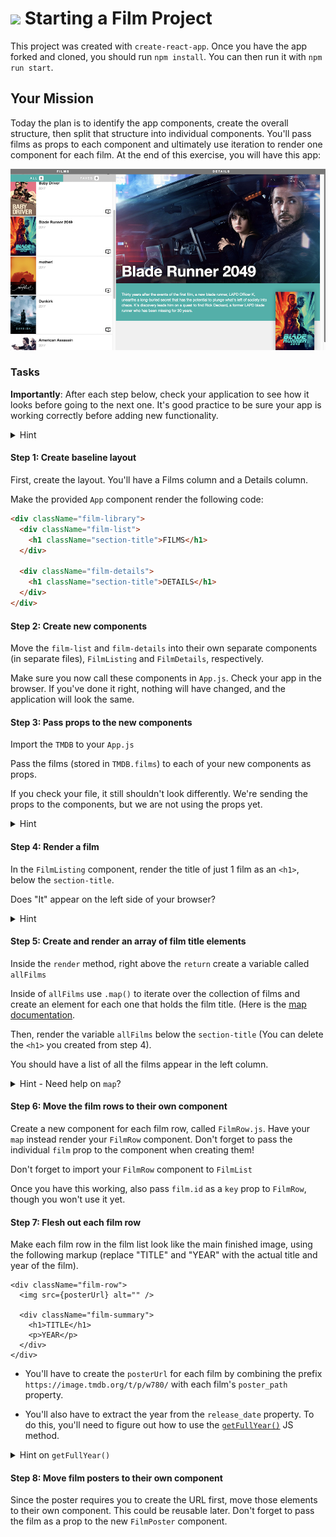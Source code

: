 


# ![](https://ga-dash.s3.amazonaws.com/production/assets/logo-9f88ae6c9c3871690e33280fcf557f33.png) Starting a Film Project

This project was created with `create-react-app`. Once you have the app forked and cloned, you should run `npm install`. You can then run it with `npm run start`.

## Your Mission

Today the plan is to identify the app components, create the overall structure, then split that structure into individual components. You'll pass films as props to each component and ultimately use iteration to render one component for each film. At the end of this exercise, you will have this app:

![bladerunner](bladerunner.png)

### Tasks

**Importantly**: After each step below, check your application to see how it looks before going to the next one. It's good practice to be sure your app is working correctly before adding new functionality.

<details>
  <summary>Hint</summary>
  Don't forget any <code>import</code> statements as you add more files.
</details>

#### Step 1: Create baseline layout

First, create the layout. You'll have a Films column and a Details column.

Make the provided `App` component render the following code:

```html
<div className="film-library">
  <div className="film-list">
    <h1 className="section-title">FILMS</h1>
  </div>

  <div className="film-details">
    <h1 className="section-title">DETAILS</h1>
  </div>
</div>
```

#### Step 2: Create new components

Move the `film-list` and `film-details` into their own separate components (in separate files), `FilmListing` and `FilmDetails`, respectively.

Make sure you now call these components in `App.js`. Check your app in the browser. If you've done it right, nothing will have changed, and the application will look the same.

#### Step 3: Pass props to the new components

Import the `TMDB` to your `App.js`

Pass the films (stored in `TMDB.films`) to each of your new components as props.

If you check your file, it still shouldn't look differently. We're sending the props to the components, but we are not using the props yet.

<details>
  <summary>Hint</summary>
  For now, this step is just changing the <code>App.js</code> file to be sure it imports the film file and passes props.
</details>

#### Step 4: Render a film

In the `FilmListing` component, render the title of just 1 film as an `<h1>`, below the `section-title`.

Does "It" appear on the left side of your browser?

<details>
  <summary>Hint</summary>
  The films prop is an array, and you just want the title from the first one.
</details>


#### Step 5: Create and render an array of film title elements

Inside the `render` method, right above the `return` create a variable called `allFilms`

Inside of `allFilms` use `.map()` to iterate over the collection of films and create an element for each one that holds the film title. (Here is the [map documentation](https://developer.mozilla.org/en-US/docs/Web/JavaScript/Reference/Global_Objects/Array/map).

Then, render the variable `allFilms` below the `section-title` (You can delete the `<h1>` you created from step 4).

You should have a list of all the films appear in the left column.

<details>
  <summary>Hint - Need help on <code>map</code>?</summary>
  This step will look like this in your <code>render</code> method (above the <code>return</code>):
  <code> let allFilms = this.props.films.map( film => ( your-jsx-per-film-here ))</code>
    Then, you'll just need to call <code>{allFilms}</code> in your JSX where you want the titles to appear.
</details>



#### Step 6: Move the film rows to their own component

Create a new component for each film row, called `FilmRow.js`. Have your `map` instead render your `FilmRow` component. Don't forget to pass the individual `film` prop to the component when creating them!

Don't forget to import your `FilmRow` component to `FilmList`

Once you have this working, also pass `film.id` as a `key` prop to `FilmRow`, though you won't use it yet.


#### Step 7: Flesh out each film row

Make each film row in the film list look like the main finished image, using the following markup (replace "TITLE" and "YEAR" with the actual title and year of the film).

```
<div className="film-row">
  <img src={posterUrl} alt="" />

  <div className="film-summary">
    <h1>TITLE</h1>
    <p>YEAR</p>
  </div>
</div>
```

- You'll have to create the `posterUrl` for each film by combining the prefix `https://image.tmdb.org/t/p/w780/` with each film's `poster_path` property.

- You'll also have to extract the year from the `release_date` property. To do this, you'll need to figure out how to use the [`getFullYear()`](https://developer.mozilla.org/en-US/docs/Web/JavaScript/Reference/Global_Objects/Date/getFullYear) JS method.

<details>
  <summary>Hint on <code>getFullYear()</code></summary>
  <code>getFullYear()</code> will be a single line of new code, and you'll use the keywords <code>new</code> and <code>Date</code>.
</details>


#### Step 8: Move film posters to their own component

Since the poster requires you to create the URL first, move those elements to their own component. This could be reusable later. Don't forget to pass the film as a prop to the new `FilmPoster` component.

